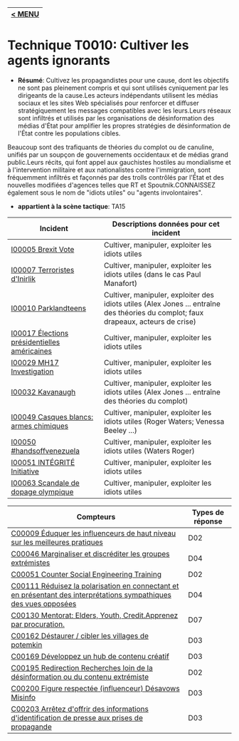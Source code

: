 |[< MENU](../../README.md)|
|---|
# Technique T0010: Cultiver les agents ignorants

* **Résumé**: Cultivez les propagandistes pour une cause, dont les objectifs ne sont pas pleinement compris et qui sont utilisés cyniquement par les dirigeants de la cause.Les acteurs indépendants utilisent les médias sociaux et les sites Web spécialisés pour renforcer et diffuser stratégiquement les messages compatibles avec les leurs.Leurs réseaux sont infiltrés et utilisés par les organisations de désinformation des médias d'État pour amplifier les propres stratégies de désinformation de l'État contre les populations cibles.

Beaucoup sont des trafiquants de théories du complot ou de canuline, unifiés par un soupçon de gouvernements occidentaux et de médias grand public.Leurs récits, qui font appel aux gauchistes hostiles au mondialisme et à l'intervention militaire et aux nationalistes contre l'immigration, sont fréquemment infiltrés et façonnés par des trolls contrôlés par l'État et des nouvelles modifiées d'agences telles que RT et Spoutnik.CONNAISSEZ également sous le nom de "idiots utiles" ou "agents involontaires".

* **appartient à la scène tactique**: TA15

|Incident |Descriptions données pour cet incident |
|-------- |-------------------- |
|[I00005 Brexit Vote](../../generated_pages/incidents/I00005.md) |Cultiver, manipuler, exploiter les idiots utiles |
|[I00007 Terroristes d'Inirlik](../../generated_pages/incidents/I00007.md) |Cultiver, manipuler, exploiter les idiots utiles (dans le cas Paul Manafort) |
|[I00010 Parklandteens](../../generated_pages/incidents/I00010.md) |Cultiver, manipuler, exploiter des idiots utiles (Alex Jones ... entraîne des théories du complot; faux drapeaux, acteurs de crise) |
|[I00017 Élections présidentielles américaines](../../generated_pages/incidents/I00017.md) |Cultiver, manipuler, exploiter les idiots utiles |
|[I00029 MH17 Investigation](../../generated_pages/incidents/I00029.md) |Cultiver, manipuler, exploiter les idiots utiles |
|[I00032 Kavanaugh](../../generated_pages/incidents/I00032.md) |Cultiver, manipuler, exploiter les idiots utiles (Alex Jones ... entraîne des théories du complot) ||[I00044 JADEHELM EXERCICE](../../generated_pages/incidents/I00044.md) |Cultiver, manipuler, exploiter les idiots utiles (Alex Jones ... entraîne des théories du complot) |
|[I00049 Casques blancs: armes chimiques](../../generated_pages/incidents/I00049.md) |Cultiver, manipuler, exploiter les idiots utiles (Roger Waters; Venessa Beeley ...) |
|[I00050 #handsoffvenezuela](../../generated_pages/incidents/I00050.md) |Cultiver, manipuler, exploiter les idiots utiles (Waters Roger) |
|[I00051 INTÉGRITÉ Initiative](../../generated_pages/incidents/I00051.md) |Cultiver, manipuler, exploiter les idiots utiles |
|[I00063 Scandale de dopage olympique](../../generated_pages/incidents/I00063.md) |Cultiver, manipuler, exploiter les idiots utiles |



|Compteurs |Types de réponse |
|-------- |-------------- |
|[C00009 Éduquer les influenceurs de haut niveau sur les meilleures pratiques](../../generated_pages/counters/C00009.md) |D02 |
|[C00046 Marginaliser et discréditer les groupes extrémistes](../../generated_pages/counters/C00046.md) |D04 ||[C00048 Influenceurs de noms et de honte](../../generated_pages/counters/C00048.md) |D07 |
|[C00051 Counter Social Engineering Training](../../generated_pages/counters/C00051.md) |D02 |
|[C00111 Réduisez la polarisation en connectant et en présentant des interprétations sympathiques des vues opposées](../../generated_pages/counters/C00111.md) |D04 |
|[C00130 Mentorat: Elders, Youth, Credit.Apprenez par procuration.](../../generated_pages/counters/C00130.md) |D07 |
|[C00162 Déstaurer / cibler les villages de potemkin](../../generated_pages/counters/C00162.md) |D03 |
|[C00169 Développez un hub de contenu créatif](../../generated_pages/counters/C00169.md) |D03 |
|[C00195 Redirection Recherches loin de la désinformation ou du contenu extrémiste](../../generated_pages/counters/C00195.md) |D02 |
|[C00200 Figure respectée (influenceur) Désavows Misinfo](../../generated_pages/counters/C00200.md) |D03 |
|[C00203 Arrêtez d'offrir des informations d'identification de presse aux prises de propagande](../../generated_pages/counters/C00203.md) |D03 |Ne pas modifier au-dessus de cette ligne - veuillez ajouter des notes ci-dessous